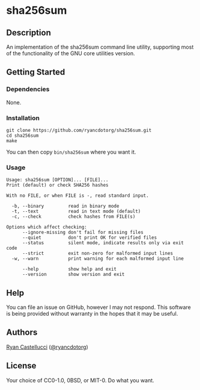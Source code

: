 # sha256sum

## Description

An implementation of the sha256sum command line utility, supporting most of
the functionality of the GNU core utilities version.

## Getting Started

### Dependencies

None.

### Installation

```
git clone https://github.com/ryancdotorg/sha256sum.git
cd sha256sum
make
```

You can then copy `bin/sha256sum` where you want it.

### Usage

```
Usage: sha256sum [OPTION]... [FILE]...
Print (default) or check SHA256 hashes

With no FILE, or when FILE is -, read standard input.

  -b, --binary         read in binary mode
  -t, --text           read in text mode (default)
  -c, --check          check hashes from FILE(s)

Options which affect checking:
      --ignore-missing don't fail for missing files
      --quiet          don't print OK for verified files
      --status         silent mode, indicate results only via exit code
      --strict         exit non-zero for malformed input lines
  -w, --warn           print warning for each malformed input line

      --help           show help and exit
      --version        show version and exit
```

## Help

You can file an issue on GitHub, however I may not respond. This software is
being provided without warranty in the hopes that it may be useful.

## Authors

[Ryan Castellucci](https://rya.nc/about.html)
([@ryancdotorg](https://github.com/ryancdotorg))

## License

Your choice of CC0-1.0, 0BSD, or MIT-0. Do what you want.
